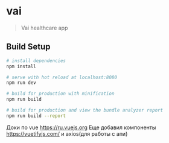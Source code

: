# vai

> Vai healthcare app

## Build Setup

``` bash
# install dependencies
npm install

# serve with hot reload at localhost:8080
npm run dev

# build for production with minification
npm run build

# build for production and view the bundle analyzer report
npm run build --report
```
Доки по vue https://ru.vuejs.org
Еще добавил компоненты https://vuetifyjs.com/ и axios(для работы с апи)

